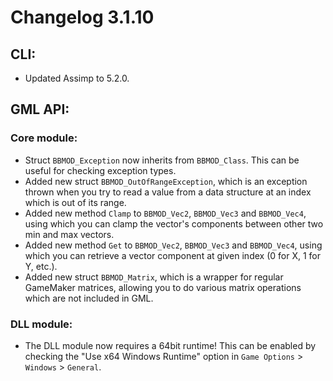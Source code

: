 # Changelog 3.1.10

## CLI:
* Updated Assimp to 5.2.0.

## GML API:
### Core module:
* Struct `BBMOD_Exception` now inherits from `BBMOD_Class`. This can be useful for checking exception types.
* Added new struct `BBMOD_OutOfRangeException`, which is an exception thrown when you try to read a value from a data structure at an index which is out of its range.
* Added new method `Clamp` to `BBMOD_Vec2`, `BBMOD_Vec3` and `BBMOD_Vec4`, using which you can clamp the vector's components between other two min and max vectors.
* Added new method `Get` to `BBMOD_Vec2`, `BBMOD_Vec3` and `BBMOD_Vec4`, using which you can retrieve a vector component at given index (0 for X, 1 for Y, etc.).
* Added new struct `BBMOD_Matrix`, which is a wrapper for regular GameMaker matrices, allowing you to do various matrix operations which are not included in GML.

### DLL module:
* The DLL module now requires a 64bit runtime! This can be enabled by checking the "Use x64 Windows Runtime" option in `Game Options` > `Windows` > `General`.
